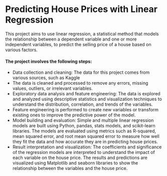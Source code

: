 
# Predicting House Prices with Linear Regression
This project aims to use linear regression, a statistical method that models the relationship between a dependent variable and one or more independent variables, to predict the selling price of a house based on various factors.
#### The project involves the following steps:
- Data collection and cleaning: The data for this project comes from various sources, such as Kaggle
- The data is cleaned and processed to remove any errors, missing values, outliers, or irrelevant variables.
- Exploratory data analysis and feature engineering: The data is explored and analyzed using descriptive statistics and visualization techniques to understand the distribution, correlation, and trends of the variables.
- Feature engineering is performed to create new variables or transform existing ones to improve the predictive power of the model.
- Model building and evaluation: Simple and multiple linear regression models are built using Python, pandas, stats models, and scikit-learn libraries. The models are evaluated using metrics such as R-squared, mean squared error, and root mean squared error to measure how well they fit the data and how accurate they are in predicting house prices.
- Result interpretation and visualization: The coefficients and significance of the regression models are interpreted to understand the impact of each variable on the house price. The results and predictions are visualized using Matplotlib and seaborn libraries to show the relationship between the variables and the house price.
